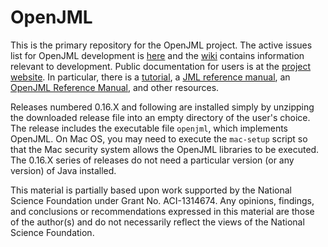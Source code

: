 # OpenJML
This is the primary repository for the OpenJML project. The active issues list for OpenJML development is [here](https://github.com/OpenJML/OpenJML/issues)
and the [wiki](https://github.com/OpenJML/OpenJML/wiki) contains information relevant to development. 
Public documentation for users is at the [project website](https://www.openjml.org).
In particular, there is a [tutorial](https://openjml.github.io/tutorial),
a [JML reference manual](https://www.openjml.org/documentation/JML_Reference_Manual.pdf),
an [OpenJML Reference Manual](https://openjml.github.io/documentation/OpenJMLUserGuide.pdf),
and other resources.

Releases numbered 0.16.X and following are installed simply by unzipping the downloaded release file into an empty directory of the user's choice.
The release includes the executable file ``openjml``, which implements OpenJML.
On Mac OS, you may need to execute the ``mac-setup`` script so that the Mac security system allows the OpenJML libraries to be executed.
The 0.16.X series of releases do not need a particular version (or any version) of Java installed.

This material is partially based upon work supported by the National Science Foundation under Grant No. ACI-1314674.
Any opinions, findings, and conclusions or recommendations expressed in this material are those of the author(s) and do not necessarily reflect the views of the National Science Foundation.
